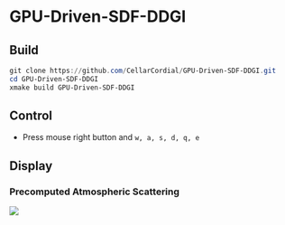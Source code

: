 # GPU-Driven-SDF-DDGI

## Build

```powershell
git clone https://github.com/CellarCordial/GPU-Driven-SDF-DDGI.git
cd GPU-Driven-SDF-DDGI
xmake build GPU-Driven-SDF-DDGI
```

## Control

- Press mouse right button and `w, a, s, d, q, e`


## Display

### Precomputed Atmospheric Scattering
![](image/Atmosphere.gif)

